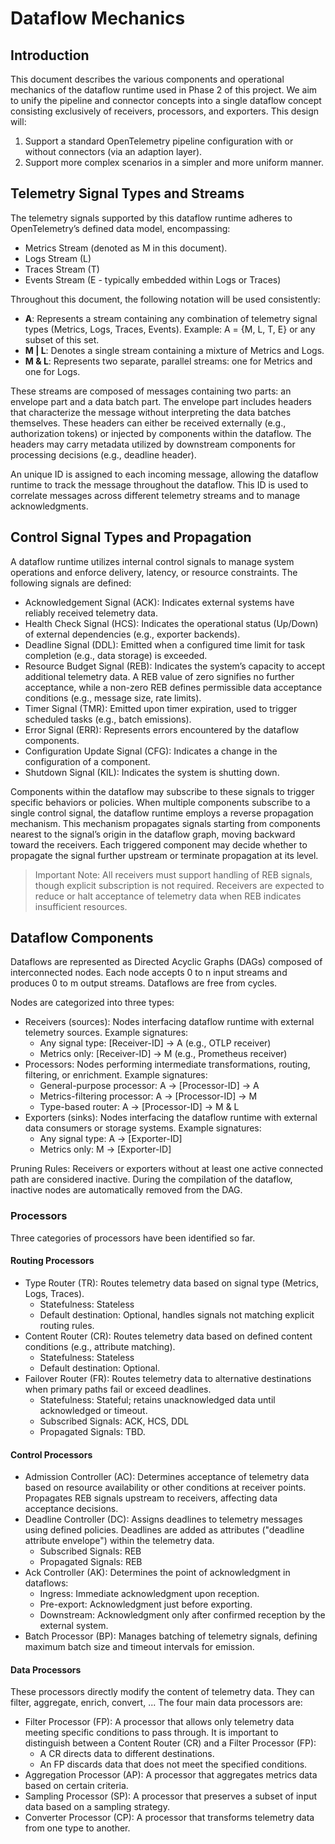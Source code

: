 # Dataflow Mechanics

## Introduction

This document describes the various components and operational mechanics of the dataflow runtime used in Phase 2 of this
project. We aim to unify the pipeline and connector concepts into a single dataflow concept consisting exclusively of
receivers, processors, and exporters. This design will:

1. Support a standard OpenTelemetry pipeline configuration with or without connectors (via an adaption layer).
2. Support more complex scenarios in a simpler and more uniform manner.

## Telemetry Signal Types and Streams

The telemetry signals supported by this dataflow runtime adheres to OpenTelemetry’s defined data model, encompassing:

- Metrics Stream (denoted as M in this document).
- Logs Stream (L)
- Traces Stream (T)
- Events Stream (E - typically embedded within Logs or Traces)

Throughout this document, the following notation will be used consistently:

- **A**: Represents a stream containing any combination of telemetry signal types (Metrics, Logs, Traces, Events).
  Example: A = {M, L, T, E} or any subset of this set.
- **M | L**: Denotes a single stream containing a mixture of Metrics and Logs.
- **M & L**: Represents two separate, parallel streams: one for Metrics and one for Logs.

These streams are composed of messages containing two parts: an envelope part and a data batch part. The envelope part
includes headers that characterize the message without interpreting the data batches themselves. These headers can
either be received externally (e.g., authorization tokens) or injected by components within the dataflow. The headers
may carry metadata utilized by downstream components for processing decisions (e.g., deadline header).

An unique ID is assigned to each incoming message, allowing the dataflow runtime to track the message throughout the
dataflow. This ID is used to correlate messages across different telemetry streams and to manage acknowledgments.

## Control Signal Types and Propagation

A dataflow runtime utilizes internal control signals to manage system operations and enforce delivery, latency, or
resource constraints. The following signals are defined:

- Acknowledgement Signal (ACK): Indicates external systems have reliably received telemetry data.
- Health Check Signal (HCS): Indicates the operational status (Up/Down) of external dependencies (e.g., exporter
  backends).
- Deadline Signal (DDL): Emitted when a configured time limit for task completion (e.g., data storage) is exceeded.
- Resource Budget Signal (REB): Indicates the system’s capacity to accept additional telemetry data. A REB value of zero
  signifies no further acceptance, while a non-zero REB defines permissible data acceptance conditions (e.g., message
  size, rate limits).
- Timer Signal (TMR): Emitted upon timer expiration, used to trigger scheduled tasks (e.g., batch emissions).
- Error Signal (ERR): Represents errors encountered by the dataflow components.
- Configuration Update Signal (CFG): Indicates a change in the configuration of a component.
- Shutdown Signal (KIL): Indicates the system is shutting down.

Components within the dataflow may subscribe to these signals to trigger specific behaviors or policies. When multiple
components subscribe to a single control signal, the dataflow runtime employs a reverse propagation mechanism. This
mechanism propagates signals starting from components nearest to the signal’s origin in the dataflow graph, moving
backward toward the receivers. Each triggered component may decide whether to propagate the signal further upstream or
terminate propagation at its level.

> Important Note: All receivers must support handling of REB signals, though explicit subscription is not required. 
Receivers are expected to reduce or halt acceptance of telemetry data when REB indicates insufficient resources.

## Dataflow Components

Dataflows are represented as Directed Acyclic Graphs (DAGs) composed of interconnected nodes. Each node accepts 0 to n
input streams and produces 0 to m output streams. Dataflows are free from cycles.

Nodes are categorized into three types:

- Receivers (sources): Nodes interfacing dataflow runtime with external telemetry sources. Example signatures:
  - Any signal type: [Receiver-ID] → A (e.g., OTLP receiver)
  - Metrics only: [Receiver-ID] → M (e.g., Prometheus receiver)
- Processors: Nodes performing intermediate transformations, routing, filtering, or enrichment. Example signatures:
  - General-purpose processor: A → [Processor-ID] → A
  - Metrics-filtering processor: A → [Processor-ID] → M
  - Type-based router: A → [Processor-ID] → M & L
- Exporters (sinks): Nodes interfacing the dataflow runtime with external data consumers or storage systems. Example
  signatures:
  - Any signal type: A → [Exporter-ID]
  - Metrics only: M → [Exporter-ID]

Pruning Rules:
Receivers or exporters without at least one active connected path are considered inactive. During the compilation of the
dataflow, inactive nodes are automatically removed from the DAG.

### Processors

Three categories of processors have been identified so far.

#### Routing Processors

- Type Router (TR): Routes telemetry data based on signal type (Metrics, Logs, Traces).
  - Statefulness: Stateless
  - Default destination: Optional, handles signals not matching explicit routing rules.
- Content Router (CR): Routes telemetry data based on defined content conditions (e.g., attribute matching).
  - Statefulness: Stateless
  - Default destination: Optional.
- Failover Router (FR): Routes telemetry data to alternative destinations when primary paths fail or exceed deadlines.
  - Statefulness: Stateful; retains unacknowledged data until acknowledged or timeout.
  - Subscribed Signals: ACK, HCS, DDL
  - Propagated Signals: TBD.

#### Control Processors

- Admission Controller (AC): Determines acceptance of telemetry data based on resource availability or other conditions
  at receiver points. Propagates REB signals upstream to receivers, affecting data acceptance decisions.
- Deadline Controller (DC): Assigns deadlines to telemetry messages using defined policies. Deadlines are added as
  attributes ("deadline attribute envelope") within the telemetry data.
  - Subscribed Signals: REB
  - Propagated Signals: REB
- Ack Controller (AK): Determines the point of acknowledgment in dataflows:
  - Ingress: Immediate acknowledgment upon reception.
  - Pre-export: Acknowledgment just before exporting.
  - Downstream: Acknowledgment only after confirmed reception by the external system.
- Batch Processor (BP): Manages batching of telemetry signals, defining maximum batch size and timeout intervals for
  emission.

#### Data Processors

These processors directly modify the content of telemetry data. They can filter, aggregate, enrich, convert, ... The 
four main data processors are:
- Filter Processor (FP): A processor that allows only telemetry data meeting specific conditions to pass through. It is
  important to distinguish between a Content Router (CR) and a Filter Processor (FP):
  - A CR directs data to different destinations.
  - An FP discards data that does not meet the specified conditions.
- Aggregation Processor (AP): A processor that aggregates metrics data based on certain criteria.
- Sampling Processor (SP): A processor that preserves a subset of input data based on a sampling strategy.
- Converter Processor (CP): A processor that transforms telemetry data from one type to another.
